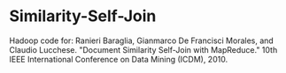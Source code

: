 Similarity-Self-Join
====================

Hadoop code for:
Ranieri Baraglia, Gianmarco De Francisci Morales, and Claudio Lucchese.
"Document Similarity Self-Join with MapReduce."
10th IEEE International Conference on Data Mining (ICDM), 2010.
